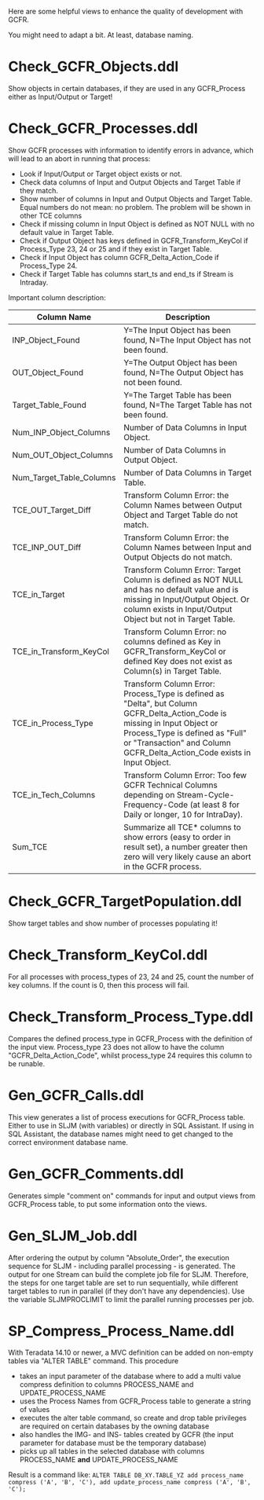 Here are some helpful views to enhance the quality of development with GCFR.

You might need to adapt a bit. At least, database naming.


Check_GCFR_Objects.ddl
======================
Show objects in certain databases, if they are used in any GCFR_Process either as Input/Output or Target!

Check_GCFR_Processes.ddl
========================
Show GCFR processes with information to identify errors in advance, which will lead to an abort in running that process:
* Look if Input/Output or Target object exists or not.
* Check data columns of Input and Output Objects and Target Table if they match.
* Show number of columns in Input and Output Objects and Target Table. Equal numbers do not mean: no problem. The problem will be shown in other TCE columns
* Check if missing column in Input Object is defined as NOT NULL with no default value in Target Table.
* Check if Output Object has keys defined in GCFR_Transform_KeyCol if Process_Type 23, 24 or 25 and if they exist in Target Table.
* Check if Input Object has column GCFR_Delta_Action_Code if Process_Type 24.
* Check if Target Table has columns start_ts and end_ts if Stream is Intraday.

Important column description:

Column Name | Description
----------- | -----------
INP_Object_Found | Y=The Input Object has been found, N=The Input Object has not been found.
OUT_Object_Found | Y=The Output Object has been found, N=The Output Object has not been found.
Target_Table_Found | Y=The Target Table has been found, N=The Target Table has not been found.
Num_INP_Object_Columns | Number of Data Columns in Input Object.
Num_OUT_Object_Columns | Number of Data Columns in Output Object.
Num_Target_Table_Columns | Number of Data Columns in Target Table.
TCE_OUT_Target_Diff | Transform Column Error: the Column Names between Output Object and Target Table do not match.
TCE_INP_OUT_Diff | Transform Column Error: the Column Names between Input and Output Objects do not match.
TCE_in_Target | Transform Column Error: Target Column is defined as NOT NULL and has no default value and is missing in Input/Output Object. Or column exists in Input/Output Object but not in Target Table.
TCE_in_Transform_KeyCol | Transform Column Error: no columns defined as Key in GCFR_Transform_KeyCol or defined Key does not exist as Column(s) in Target Table.
TCE_in_Process_Type | Transform Column Error: Process_Type is defined as "Delta", but Column GCFR_Delta_Action_Code is missing in Input Object or Process_Type is defined as "Full" or "Transaction" and Column GCFR_Delta_Action_Code exists in Input Object.
TCE_in_Tech_Columns | Transform Column Error: Too few GCFR Technical Columns depending on Stream-Cycle-Frequency-Code (at least 8 for Daily or longer, 10 for IntraDay).
Sum_TCE | Summarize all TCE* columns to show errors (easy to order in result set), a number greater then zero will very likely cause an abort in the GCFR process.

Check_GCFR_TargetPopulation.ddl
===============================
Show target tables and show number of processes populating it!

Check_Transform_KeyCol.ddl
==========================
For all processes with process_types of 23, 24 and 25, count the number of key columns.
If the count is 0, then this process will fail.

Check_Transform_Process_Type.ddl
================================
Compares the defined process_type in GCFR_Process with the definition of the input view.
Process_type 23 does not allow to have the column "GCFR_Delta_Action_Code", whilst process_type 24 requires this column to be runable.

Gen_GCFR_Calls.ddl
==================
This view generates a list of process executions for GCFR_Process table. Either to use in SLJM (with variables) or directly in SQL Assistant.
If using in SQL Assistant, the database names might need to get changed to the correct environment database name.

Gen_GCFR_Comments.ddl
=====================
Generates simple "comment on" commands for input and output views from GCFR_Process table, to put some information onto the views.

Gen_SLJM_Job.ddl
================
After ordering the output by column "Absolute_Order", the execution sequence for SLJM - including parallel processing - is generated.
The output for one Stream can build the complete job file for SLJM. Therefore, the steps for one target table are set to run sequentially,
while different target tables to run in parallel (if they don't have any dependencies). Use the variable SLJMPROCLIMIT to limit the parallel
running processes per job.

SP_Compress_Process_Name.ddl
============================
With Teradata 14.10 or newer, a MVC definition can be added on non-empty tables via "ALTER TABLE" command. This procedure
* takes an input parameter of the database where to add a multi value compress definition to columns PROCESS_NAME and UPDATE_PROCESS_NAME
* uses the Process Names from GCFR_Process table to generate a string of values
* executes the alter table command, so create and drop table privileges are required on certain databases by the owning database
* also handles the IMG- and INS- tables created by GCFR (the input parameter for database must be the temporary database)
* picks up all tables in the selected database with columns PROCESS_NAME **and** UPDATE_PROCESS_NAME

Result is a command like: ```ALTER TABLE DB_XY.TABLE_YZ add process_name compress ('A', 'B', 'C'), add update_process_name compress ('A', 'B', 'C');```
